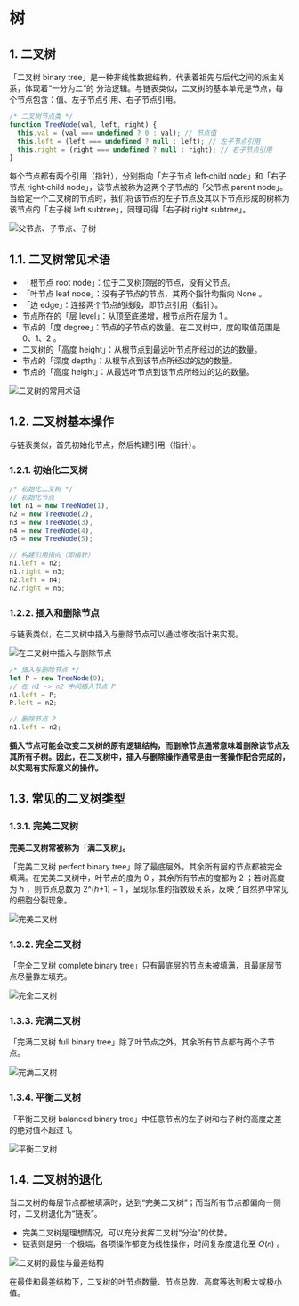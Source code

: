 # 树

## 1. 二叉树

「二叉树 binary tree」是一种非线性数据结构，代表着祖先与后代之间的派生关系，体现着“一分为二”的
分治逻辑。与链表类似，二叉树的基本单元是节点，每个节点包含：值、左子节点引用、右子节点引用。

```javascript
/* 二叉树节点类 */
function TreeNode(val, left, right) {
  this.val = (val === undefined ? 0 : val); // 节点值
  this.left = (left === undefined ? null : left); // 左子节点引用
  this.right = (right === undefined ? null : right); // 右子节点引用
}
```

每个节点都有两个引用（指针），分别指向「左子节点 left‑child node」和「右子节点 right‑child node」，该节点被称为这两个子节点的「父节点 parent node」。当给定一个二叉树的节点时，我们将该节点的左子节点及其以下节点形成的树称为该节点的「左子树 left subtree」，同理可得「右子树 right subtree」。

![父节点、子节点、子树](./images/父节点、子节点、子树.png)

## 1.1. 二叉树常见术语

- 「根节点 root node」：位于二叉树顶层的节点，没有父节点。
- 「叶节点 leaf node」：没有子节点的节点，其两个指针均指向 None 。
- 「边 edge」：连接两个节点的线段，即节点引用（指针）。
- 节点所在的「层 level」：从顶至底递增，根节点所在层为 1 。
- 节点的「度 degree」：节点的子节点的数量。在二叉树中，度的取值范围是 0、1、2 。
- 二叉树的「高度 height」：从根节点到最远叶节点所经过的边的数量。
- 节点的「深度 depth」：从根节点到该节点所经过的边的数量。
- 节点的「高度 height」：从最远叶节点到该节点所经过的边的数量。

![二叉树的常用术语](./images/二叉树的常用术语.png)

## 1.2. 二叉树基本操作

与链表类似，首先初始化节点，然后构建引用（指针）。

### 1.2.1. 初始化二叉树

```javascript
/* 初始化二叉树 */
// 初始化节点
let n1 = new TreeNode(1),
n2 = new TreeNode(2),
n3 = new TreeNode(3),
n4 = new TreeNode(4),
n5 = new TreeNode(5);

// 构建引用指向（即指针）
n1.left = n2;
n1.right = n3;
n2.left = n4;
n2.right = n5;
```

### 1.2.2. 插入和删除节点

与链表类似，在二叉树中插入与删除节点可以通过修改指针来实现。

![在二叉树中插入与删除节点](./images/在二叉树中插入与删除节点.png)

```javascript
/* 插入与删除节点 */
let P = new TreeNode(0);
// 在 n1 -> n2 中间插入节点 P
n1.left = P;
P.left = n2;

// 删除节点 P
n1.left = n2;
```

**插入节点可能会改变二叉树的原有逻辑结构，而删除节点通常意味着删除该节点及其所有子树。因此，在二叉树中，插入与删除操作通常是由一套操作配合完成的，以实现有实际意义的操作。**

## 1.3. 常见的二叉树类型

### 1.3.1. 完美二叉树

**完美二叉树常被称为「满二叉树」。**

「完美二叉树 perfect binary tree」除了最底层外，其余所有层的节点都被完全填满。在完美二叉树中，叶节点的度为 0 ，其余所有节点的度都为 2 ；若树高度为 ℎ ，则节点总数为 2^(ℎ+1) − 1 ，呈现标准的指数级关系，反映了自然界中常见的细胞分裂现象。

![完美二叉树](./images/完美二叉树.png)

### 1.3.2. 完全二叉树

「完全二叉树 complete binary tree」只有最底层的节点未被填满，且最底层节点尽量靠左填充。

![完全二叉树](./images/完全二叉树.png)


### 1.3.3. 完满二叉树

「完满二叉树 full binary tree」除了叶节点之外，其余所有节点都有两个子节点。

![完满二叉树](./images/完满二叉树.png)

### 1.3.4. 平衡二叉树

「平衡二叉树 balanced binary tree」中任意节点的左子树和右子树的高度之差的绝对值不超过 1。

![平衡二叉树](./images/平衡二叉树.png)

## 1.4. 二叉树的退化

当二叉树的每层节点都被填满时，达到“完美二叉树”；而当所有节点都偏向一侧时，二叉树退化为“链表”。

- 完美二叉树是理想情况，可以充分发挥二叉树“分治”的优势。
- 链表则是另一个极端，各项操作都变为线性操作，时间复杂度退化至 𝑂(𝑛) 。

![二叉树的最佳与最差结构](./images/二叉树的最佳与最差结构.png)

在最佳和最差结构下，二叉树的叶节点数量、节点总数、高度等达到极大或极小值。
